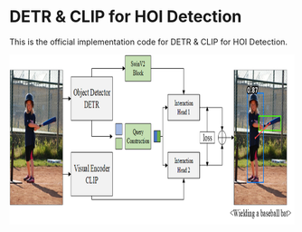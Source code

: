 # DETR & CLIP for HOI Detection

This is the official implementation code for DETR & CLIP for HOI Detection.

<img src="./assets/clip4hoi.png" align="center" height="300">

